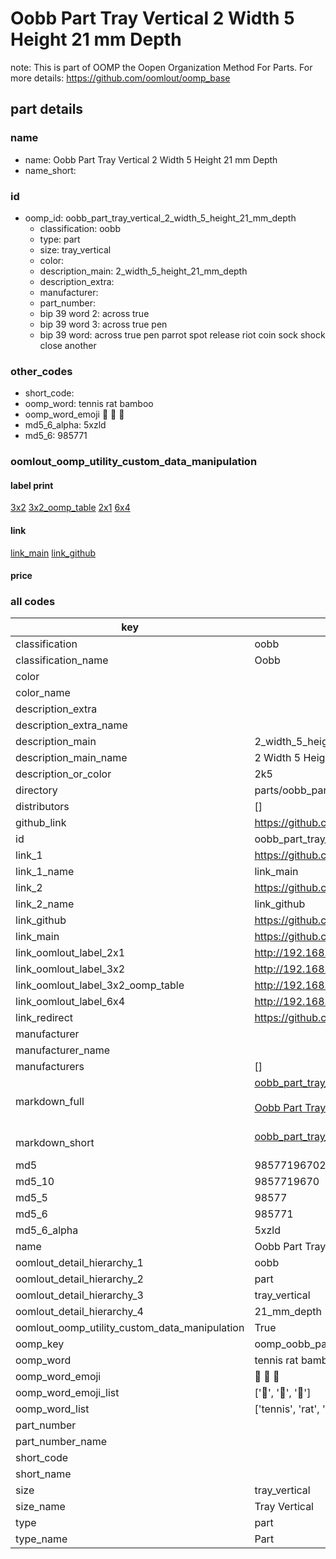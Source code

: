 # Oobb Part Tray Vertical 2 Width 5 Height 21 mm Depth  

note: This is part of OOMP the Oopen Organization Method For Parts. For more details: https://github.com/oomlout/oomp_base

##  part details
  







### name
* name: Oobb Part Tray Vertical 2 Width 5 Height 21 mm Depth
* name_short: 
### id
* oomp_id: oobb_part_tray_vertical_2_width_5_height_21_mm_depth
  * classification: oobb
  * type: part
  * size: tray_vertical
  * color: 
  * description_main: 2_width_5_height_21_mm_depth
  * description_extra: 
  * manufacturer: 
  * part_number: 
  * bip 39 word 2: across true
  * bip 39 word 3: across true pen
  * bip 39 word: across true pen parrot spot release riot coin sock shock close another

### other_codes
* short_code: 
* oomp_word: tennis rat bamboo
* oomp_word_emoji :tennis: :rat: :bamboo:
* md5_6_alpha: 5xzld
* md5_6: 985771






### oomlout_oomp_utility_custom_data_manipulation
#### label print
[3x2](http://192.168.1.245:1112/?label=oomp%205xzld)
[3x2_oomp_table](http://192.168.1.108:1112/?label=oomp%205xzld)
[2x1](http://192.168.1.242:1112/?label=oomp%205xzld)
[6x4](http://192.168.1.55:1112/?label=oomp%205xzld)    

#### link

[link_main](https://github.com/oomlout/oomlout_oomp_version_1_messy/tree/main/parts/oobb_part_tray_vertical_2_width_5_height_21_mm_depth) [link_github](https://github.com/oomlout/oomlout_oomp_version_1_messy/tree/main/parts/oobb_part_tray_vertical_2_width_5_height_21_mm_depth)                             

#### price







### all codes 
| key | value |  
| --- | --- |  
| classification | oobb |  
| classification_name | Oobb |  
| color |  |  
| color_name |  |  
| description_extra |  |  
| description_extra_name |  |  
| description_main | 2_width_5_height_21_mm_depth |  
| description_main_name | 2 Width 5 Height 21 mm Depth |  
| description_or_color | 2k5 |  
| directory | parts/oobb_part_tray_vertical_2_width_5_height_21_mm_depth |  
| distributors | [] |  
| github_link | https://github.com/oomlout/oomlout_oomp_part_src/tree/main/parts/oobb_part_tray_vertical_2_width_5_height_21_mm_depth |  
| id | oobb_part_tray_vertical_2_width_5_height_21_mm_depth |  
| link_1 | https://github.com/oomlout/oomlout_oomp_version_1_messy/tree/main/parts/oobb_part_tray_vertical_2_width_5_height_21_mm_depth |  
| link_1_name | link_main |  
| link_2 | https://github.com/oomlout/oomlout_oomp_version_1_messy/tree/main/parts/oobb_part_tray_vertical_2_width_5_height_21_mm_depth |  
| link_2_name | link_github |  
| link_github | https://github.com/oomlout/oomlout_oomp_version_1_messy/tree/main/parts/oobb_part_tray_vertical_2_width_5_height_21_mm_depth |  
| link_main | https://github.com/oomlout/oomlout_oomp_version_1_messy/tree/main/parts/oobb_part_tray_vertical_2_width_5_height_21_mm_depth |  
| link_oomlout_label_2x1 | http://192.168.1.242:1112/?label=oomp%205xzld |  
| link_oomlout_label_3x2 | http://192.168.1.245:1112/?label=oomp%205xzld |  
| link_oomlout_label_3x2_oomp_table | http://192.168.1.108:1112/?label=oomp%205xzld |  
| link_oomlout_label_6x4 | http://192.168.1.55:1112/?label=oomp%205xzld |  
| link_redirect | https://github.com/oomlout/oomlout_oomp_version_1_messy/tree/main/parts/oobb_part_tray_vertical_2_width_5_height_21_mm_depth |  
| manufacturer |  |  
| manufacturer_name |  |  
| manufacturers | [] |  
| markdown_full | [oobb_part_tray_vertical_2_width_5_height_21_mm_depth](none)<br>[](none)<br>[Oobb Part Tray Vertical 2 Width 5 Height 21 Mm Depth](none)<br><br> |  
| markdown_short | [oobb_part_tray_vertical_2_width_5_height_21_mm_depth](none)<br><br> |  
| md5 | 98577196702d7746d4e96a0744fa5012 |  
| md5_10 | 9857719670 |  
| md5_5 | 98577 |  
| md5_6 | 985771 |  
| md5_6_alpha | 5xzld |  
| name | Oobb Part Tray Vertical 2 Width 5 Height 21 mm Depth |  
| oomlout_detail_hierarchy_1 | oobb |  
| oomlout_detail_hierarchy_2 | part |  
| oomlout_detail_hierarchy_3 | tray_vertical |  
| oomlout_detail_hierarchy_4 | 21_mm_depth |  
| oomlout_oomp_utility_custom_data_manipulation | True |  
| oomp_key | oomp_oobb_part_tray_vertical_2_width_5_height_21_mm_depth |  
| oomp_word | tennis rat bamboo |  
| oomp_word_emoji | :tennis: :rat: :bamboo: |  
| oomp_word_emoji_list | [':tennis:', ':rat:', ':bamboo:'] |  
| oomp_word_list | ['tennis', 'rat', 'bamboo'] |  
| part_number |  |  
| part_number_name |  |  
| short_code |  |  
| short_name |  |  
| size | tray_vertical |  
| size_name | Tray Vertical |  
| type | part |  
| type_name | Part |  
